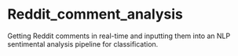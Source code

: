# Reddit_comment_analysis
Getting Reddit comments in real-time and inputting them into an NLP sentimental analysis pipeline for classification.
